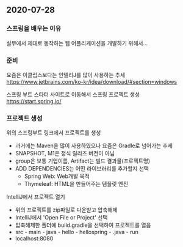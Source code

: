 ## 2020-07-28
### 스프링을 배우는 이유
실무에서 제대로 동작하는 웹 어플리케이션을 개발하기 위해서...

### 준비
요즘은 이클립스보다는 인텔리J를 많이 사용하는 추세   
https://www.jetbrains.com/ko-kr/idea/download/#section=windows   
   
스프링 부트 스타터 사이트로 이동해서 스프링 프로젝트 생성   
https://start.spring.io/   

### 프로젝트 생성
위의 스프링부트 링크에서 프로젝트를 생성
- 과거에는 Maven을 많이 사용하였으나 요즘은 Gradle로 넘어가는 추세   
- SNAPSHOT, M1은 정식 릴리즈 버전이 아님
- group은 보통 기업이름, Artifact는 빌드 결과물(프로젝트명)
- ADD DEPENDENCIES는 어떤 라이브러리를 추가할지 선택
  - Spring Web: Web개발 목적
  - Thymeleaf: HTML을 만들어주는 템플릿 엔진
   
      
IntelliJ에서 프로젝트 열기
- 위의 프로젝트를 zip파일로 다운받고 압축해제
- IntelliJ에서 'Open File or Project' 선택
- 압축해제한 폴더에 build.gradle을 선택하여 프로젝트를 열음
- src - main - java - hello - hellospring - .java - run
- localhost:8080
